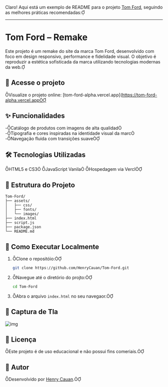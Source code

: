 Claro! Aqui está um exemplo de README para o projeto [Tom Ford](https://github.com/HenryCauan/Tom-Ford), seguindo as melhores práticas recomendadas:

---

# Tom Ford – Remake

Este projeto é um remake do site da marca Tom Ford, desenvolvido com foco em design responsivo, performance e fidelidade visual. O objetivo é reproduzir a estética sofisticada da marca utilizando tecnologias modernas da web.

## 🔗 Acesse o projeto
Visualize o projeto online: [tom-ford-alpha.vercel.app](https://tom-ford-alpha.vercel.app

## ✨ Funcionalidades

-Catálogo de produtos com imagens de alta qualidad
<br>
-Tipografia e cores inspiradas na identidade visual da marc
<br>
-Navegação fluida com transições suave

## 🛠️ Tecnologias Utilizadas

 HTML5 e CS3
 JavaScript Vanila
 Hospedagem via Vercl

## 📁 Estrutura do Projeto

```
Tom-Ford/
├── assets/
│   ├── css/
│   ├── fonts/
│   └── images/
├── index.html
├── script.js
├── package.json
└── README.md
```

## 🚀 Como Executar Localmente
1. Clone o repositóio:

   ```bash
   git clone https://github.com/HenryCauan/Tom-Ford.git
   ```
2. Navegue até o diretório do projto:

   ```bash
   cd Tom-Ford
   ```
3. Abra o arquivo `index.html` no seu navegaor.

## 📸 Captura de Tla

![img](https://github.com/user-attachments/assets/c2c17304-fe0a-4d63-b322-e9c1ba15d14c)


## 📄 Licença

Este projeto é de uso educacional e não possui fins comeriais.

## 👤 Autor

Desenvolvido por [Henry Cauan](https://github.com/Henryauan).


